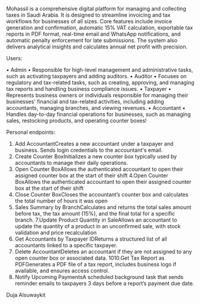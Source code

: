 Mohassil is a comprehensive digital platform for managing and collecting taxes in Saudi Arabia. It is designed to streamline invoicing and tax workflows for businesses of all sizes. Core features include invoice generation and confirmation, automatic 15% VAT calculation, exportable tax reports in PDF format, real-time email and WhatsApp notifications, and automatic penalty enforcement for late submissions. The system also delivers analytical insights and calculates annual net profit with precision.


Users: 

 • Admin 
 • Responsible for high-level management and administrative tasks, such as activating taxpayers and adding auditors.
 • Auditor
 • Focuses on regulatory and tax-related tasks, such as creating, approving, and managing tax reports and handling business compliance issues. 
 • Taxpayer
 • Represents business owners or individuals responsible for managing their businesses' financial and tax-related activities, including adding accountants, managing branches, and viewing revenues. 
 • Accountant 
 • Handles day-to-day financial operations for businesses, such as managing sales, restocking products, and operating counter boxes!





Personal endpoints:

1. Add AccountantCreates a new accountant under a taxpayer and business. Sends login credentials to the accountant's email.
2. Create Counter BoxInitializes a new counter box typically used by accountants to manage their daily operations.
3. Open Counter BoxAllows the authenticated accountant to open their assigned counter box at the start of their shift
4.Open Counter BoxAllows the authenticated accountant to open their assigned counter box at the start of their shift
5. Close Counter BoxCloses the accountant’s counter box and calculates the total number of hours it was open
6. Sales Summary by BranchCalculates and returns the total sales amount before tax, the tax amount (15%), and the final total for a specific branch.
 7.Update Product Quantity in SaleAllows an accountant to update the quantity of a product in an unconfirmed sale, with stock validation and price recalculation
8. Get Accountants by Taxpayer IDReturns a structured list of all accountants linked to a specific taxpayer.
9. Delete AccountantDeletes an accountant if they are not assigned to any open counter box or associated data.
1010.Get Tax Report as PDFGenerates a PDF file of a tax report, includes business logo if available, and ensures access control.
 11. Notify Upcoming PaymentsA scheduled background task that sends reminder emails to taxpayers 3 days before a report’s payment due date.







Duja Alsuwaykit
